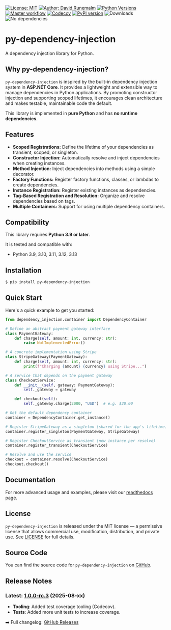 [![License: MIT](https://img.shields.io/badge/License-MIT-yellow.svg)](https://opensource.org/licenses/MIT)
[![Author: David Runemalm](https://img.shields.io/badge/Author-David%20Runemalm-blue)](https://www.davidrunemalm.com)
[![Python Versions](https://img.shields.io/pypi/pyversions/py-dependency-injection)](https://pypi.org/project/py-dependency-injection/)
[![Master workflow](https://github.com/runemalm/py-dependency-injection/actions/workflows/master.yml/badge.svg?branch=master)](https://github.com/runemalm/py-dependency-injection/actions/workflows/master.yml)
[![Codecov](https://codecov.io/github/runemalm/py-dependency-injection/branch/master/graph/badge.svg)](https://codecov.io/github/runemalm/py-dependency-injection)
[![PyPI version](https://badge.fury.io/py/py-dependency-injection.svg)](https://pypi.org/project/py-dependency-injection/)
![Downloads](https://pepy.tech/badge/py-dependency-injection)
![No dependencies](https://img.shields.io/badge/dependencies-none-brightgreen)

# py-dependency-injection

A dependency injection library for Python.

## Why py-dependency-injection?

`py-dependency-injection` is inspired by the built-in dependency injection system in **ASP.NET Core**. It provides a lightweight and extensible way to manage dependencies in Python applications. By promoting constructor injection and supporting scoped lifetimes, it encourages clean architecture and makes testable, maintainable code the default.

This library is implemented in **pure Python** and has **no runtime dependencies**.

## Features

- **Scoped Registrations:** Define the lifetime of your dependencies as transient, scoped, or singleton.
- **Constructor Injection:** Automatically resolve and inject dependencies when creating instances.
- **Method Injection:** Inject dependencies into methods using a simple decorator.
- **Factory Functions:** Register factory functions, classes, or lambdas to create dependencies.
- **Instance Registration:** Register existing instances as dependencies.
- **Tag-Based Registration and Resolution:** Organize and resolve dependencies based on tags.
- **Multiple Containers:** Support for using multiple dependency containers.

## Compatibility

This library requires **Python 3.9 or later**.

It is tested and compatible with:

- Python 3.9, 3.10, 3.11, 3.12, 3.13

## Installation

```bash
$ pip install py-dependency-injection
```

## Quick Start

Here's a quick example to get you started:

```python
from dependency_injection.container import DependencyContainer

# Define an abstract payment gateway interface
class PaymentGateway:
    def charge(self, amount: int, currency: str):
        raise NotImplementedError()

# A concrete implementation using Stripe
class StripeGateway(PaymentGateway):
    def charge(self, amount: int, currency: str):
        print(f"Charging {amount} {currency} using Stripe...")

# A service that depends on the payment gateway
class CheckoutService:
    def __init__(self, gateway: PaymentGateway):
        self._gateway = gateway

    def checkout(self):
        self._gateway.charge(2000, "USD")  # e.g. $20.00

# Get the default dependency container
container = DependencyContainer.get_instance()

# Register StripeGateway as a singleton (shared for the app's lifetime)
container.register_singleton(PaymentGateway, StripeGateway)

# Register CheckoutService as transient (new instance per resolve)
container.register_transient(CheckoutService)

# Resolve and use the service
checkout = container.resolve(CheckoutService)
checkout.checkout()
```

## Documentation

For more advanced usage and examples, please visit our [readthedocs](https://py-dependency-injection.readthedocs.io/en/latest/) page.

## License

`py-dependency-injection` is released under the MIT license — a permissive license that allows commercial use, modification, distribution, and private use.
See [LICENSE](LICENSE) for full details.

## Source Code

You can find the source code for `py-dependency-injection` on [GitHub](https://github.com/runemalm/py-dependency-injection).

## Release Notes

### Latest: [1.0.0-rc.3](https://github.com/runemalm/py-dependency-injection/releases/tag/v1.0.0-rc.3) (2025-08-xx)

- **Tooling**: Added test coverage tooling (Codecov).
- **Tests**: Added more unit tests to increase coverage.

➡️ Full changelog: [GitHub Releases](https://github.com/runemalm/py-dependency-injection/releases)

